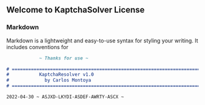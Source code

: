 ## Welcome to KaptchaSolver License

### Markdown

Markdown is a lightweight and easy-to-use syntax for styling your writing. It includes conventions for

```markdown
			~ Thanks for use ~

# =============================================================================
# 			KaptchaResolver v1.0    		  	      
# 			  by Carlos Montoya                		   
# =============================================================================

2022-04-30 ~ ASJXD-LKYDI-ASDEF-AWRTY-ASCX ~
```
